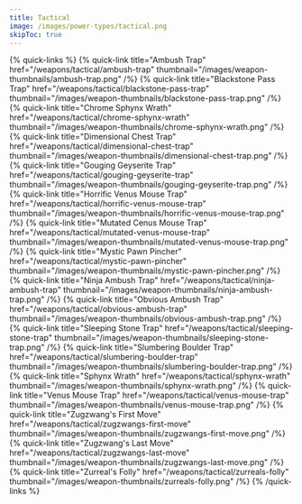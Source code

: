 ```yaml
---
title: Tactical
image: /images/power-types/tactical.png
skipToc: true
---
```


{% quick-links %}
 {% quick-link
  title="Ambush Trap"
  href="/weapons/tactical/ambush-trap"
  thumbnail="/images/weapon-thumbnails/ambush-trap.png"
 /%}
 {% quick-link
  title="Blackstone Pass Trap"
  href="/weapons/tactical/blackstone-pass-trap"
  thumbnail="/images/weapon-thumbnails/blackstone-pass-trap.png"
 /%}
 {% quick-link
  title="Chrome Sphynx Wrath"
  href="/weapons/tactical/chrome-sphynx-wrath"
  thumbnail="/images/weapon-thumbnails/chrome-sphynx-wrath.png"
 /%}
 {% quick-link
  title="Dimensional Chest Trap"
  href="/weapons/tactical/dimensional-chest-trap"
  thumbnail="/images/weapon-thumbnails/dimensional-chest-trap.png"
 /%}
 {% quick-link
  title="Gouging Geyserite Trap"
  href="/weapons/tactical/gouging-geyserite-trap"
  thumbnail="/images/weapon-thumbnails/gouging-geyserite-trap.png"
 /%}
 {% quick-link
  title="Horrific Venus Mouse Trap"
  href="/weapons/tactical/horrific-venus-mouse-trap"
  thumbnail="/images/weapon-thumbnails/horrific-venus-mouse-trap.png"
 /%}
 {% quick-link
  title="Mutated Cenus Mouse Trap"
  href="/weapons/tactical/mutated-venus-mouse-trap"
  thumbnail="/images/weapon-thumbnails/mutated-venus-mouse-trap.png"
 /%}
 {% quick-link
  title="Mystic Pawn Pincher"
  href="/weapons/tactical/mystic-pawn-pincher"
  thumbnail="/images/weapon-thumbnails/mystic-pawn-pincher.png"
 /%}
 {% quick-link
  title="Ninja Ambush Trap"
  href="/weapons/tactical/ninja-ambush-trap"
  thumbnail="/images/weapon-thumbnails/ninja-ambush-trap.png"
 /%}
 {% quick-link
  title="Obvious Ambush Trap"
  href="/weapons/tactical/obvious-ambush-trap"
  thumbnail="/images/weapon-thumbnails/obvious-ambush-trap.png"
 /%}
 {% quick-link
  title="Sleeping Stone Trap"
  href="/weapons/tactical/sleeping-stone-trap"
  thumbnail="/images/weapon-thumbnails/sleeping-stone-trap.png"
 /%}
 {% quick-link
  title="Slumbering Boulder Trap"
  href="/weapons/tactical/slumbering-boulder-trap"
  thumbnail="/images/weapon-thumbnails/slumbering-boulder-trap.png"
 /%}
 {% quick-link
  title="Sphynx Wrath"
  href="/weapons/tactical/sphynx-wrath"
  thumbnail="/images/weapon-thumbnails/sphynx-wrath.png"
 /%}
 {% quick-link
  title="Venus Mouse Trap"
  href="/weapons/tactical/venus-mouse-trap"
  thumbnail="/images/weapon-thumbnails/venus-mouse-trap.png"
 /%}
 {% quick-link
  title="Zugzwang's First Move"
  href="/weapons/tactical/zugzwangs-first-move"
  thumbnail="/images/weapon-thumbnails/zugzwangs-first-move.png"
 /%}
 {% quick-link
  title="Zugzwang's Last Move"
  href="/weapons/tactical/zugzwangs-last-move"
  thumbnail="/images/weapon-thumbnails/zugzwangs-last-move.png"
 /%}
 {% quick-link
  title="Zurreal's Folly"
  href="/weapons/tactical/zurreals-folly"
  thumbnail="/images/weapon-thumbnails/zurreals-folly.png"
 /%}
{% /quick-links %}
